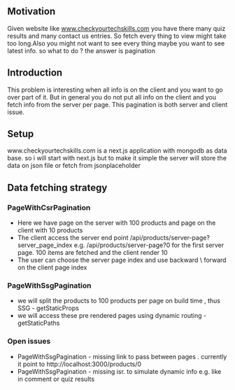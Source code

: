 <h2>Motivation</h2>
Given website like <a href='https://www.checkyourtechskills.com'>www.checkyourtechskills.com</a> you have there many quiz results and many contact us entries. So fetch every thing to view might take too long.Also you might not want to see every thing maybe you want to see latest info. so what to do ? the answer is pagination

<h2>Introduction</h2>
This problem is interesting when all info is on the client and you want to go over part of it. But in general you do not put all info on the client and you fetch info from the server per page. This pagination is both server and client issue.

<h2>Setup</h2>
www.checkyourtechskills.com is a next.js application with mongodb as data base. so i will start with next.js but to make it simple the server will store the data on json file or fetch from jsonplaceholder

<h2>Data fetching strategy</h2>

<h3>PageWithCsrPagination</h3>
<ul>
<li>Here we have page on the server with 100 products and page on the client with 10 products</li>
<li>The client access the server end point /api/products/server-page?server_page_index e.g. /api/products/server-page?0 for the first server page. 100 items are fetched and the client render 10</li>
<li>The user can choose the server page index and use backward \ forward on the client page index</li>
</ul>

<h3>PageWithSsgPagination</h3>
<ul>
<li>we will split the products to 100 products per page on build time , thus SSG - getStaticProps</li>
<li>we will access these pre rendered pages using dynamic routing - getStaticPaths</li>
</ul>

<h3>Open issues</h3>
<ul>
<li>PageWithSsgPagination - missing link to pass between pages . currently it point to http://localhost:3000/products/0 </li>
<li>PageWithSsgPagination - missing isr. to simulate dynamic info e.g. like in comment or quiz results</li>
<ul>